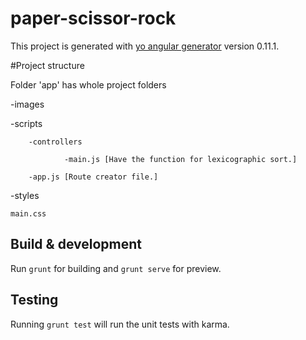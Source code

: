 # paper-scissor-rock

This project is generated with [yo angular generator](https://github.com/yeoman/generator-angular)
version 0.11.1.

#Project structure

Folder 'app' has whole project folders

-images

-scripts

		-controllers

				-main.js [Have the function for lexicographic sort.]

		-app.js [Route creator file.]		

-styles

	main.css
	
	
## Build & development

Run `grunt` for building and `grunt serve` for preview.

## Testing

Running `grunt test` will run the unit tests with karma.
